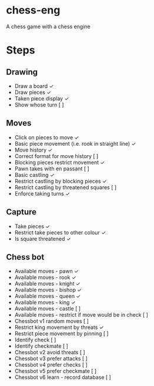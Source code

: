 # chess-eng
A chess game with a chess engine

# Steps
## Drawing
* Draw a board &check;
* Draw pieces &check;
* Taken piece display &check;
* Show whose turn [ ]

## Moves
* Click on pieces to move &check;
* Basic piece movement (i.e. rook in straight line) &check;
* Move history &check;
* Correct format for move history [ ]
* Blocking pieces restrict movement &check;
* Pawn takes with en passant [ ]
* Basic castling &check;
* Restrict castling by blocking pieces &check;
* Restrict castling by threatened squares [ ]
* Enforce taking turns &check;

## Capture
* Take pieces &check;
* Restrict take pieces to other colour &check;
* Is square threatened &check;

## Chess bot
* Available moves - pawn &check;
* Available moves - rook &check;
* Available moves - knight &check;
* Available moves - bishop &check;
* Available moves - queen &check;
* Available moves - king &check;
* Available moves - castle [ ]
* Available moves - restrict if move would be in check [ ]
* Chessbot v1 random moves [ ]
* Restrict king movement by threats &check;
* Restrict piece movement by pinning [ ]
* Identify check [ ]
* Identify checkmate [ ]
* Chessbot v2 avoid threats [ ]
* Chessbot v3 prefer attacks [ ]
* Chessbot v4 prefer checks [ ]
* Chessbot v5 prefer checkmate [ ]
* Chessbot v6 learn - record database [ ]
